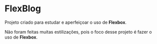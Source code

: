 <h1>FlexBlog</h1>
<p>Projeto criado para estudar e aperfeiçoar o uso de <strong>Flexbox</strong>.</p>
<p>Não foram feitas muitas estilizações, pois o foco desse projeto é fazer o uso de <strong>Flexbox</strong>.</p>

